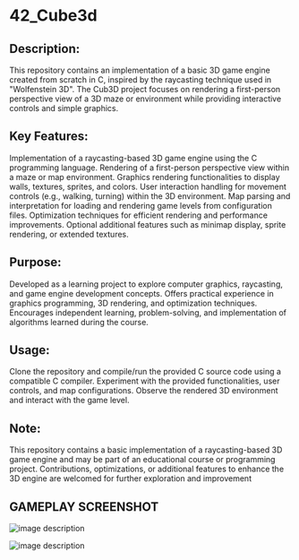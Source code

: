 # 42_Cube3d
## Description:

This repository contains an implementation of a basic 3D game engine created from scratch in C, inspired by the raycasting technique used in "Wolfenstein 3D". The Cub3D project focuses on rendering a first-person perspective view of a 3D maze or environment while providing interactive controls and simple graphics.

## Key Features:

Implementation of a raycasting-based 3D game engine using the C programming language.
Rendering of a first-person perspective view within a maze or map environment.
Graphics rendering functionalities to display walls, textures, sprites, and colors.
User interaction handling for movement controls (e.g., walking, turning) within the 3D environment.
Map parsing and interpretation for loading and rendering game levels from configuration files.
Optimization techniques for efficient rendering and performance improvements.
Optional additional features such as minimap display, sprite rendering, or extended textures.
## Purpose:

Developed as a learning project to explore computer graphics, raycasting, and game engine development concepts.
Offers practical experience in graphics programming, 3D rendering, and optimization techniques.
Encourages independent learning, problem-solving, and implementation of algorithms learned during the course.
## Usage:

Clone the repository and compile/run the provided C source code using a compatible C compiler.
Experiment with the provided functionalities, user controls, and map configurations.
Observe the rendered 3D environment and interact with the game level.
## Note:

This repository contains a basic implementation of a raycasting-based 3D game engine and may be part of an educational course or programming project.
Contributions, optimizations, or additional features to enhance the 3D engine are welcomed for further exploration and improvement


## GAMEPLAY SCREENSHOT

![image description](./images/image.png)

![image description](./images/image2.png)
